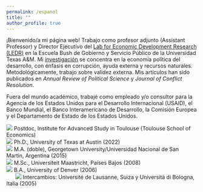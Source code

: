 ```yaml
---
permalink: /espanol
title: ""
author_profile: true
---
```


¡Bienvenido/a mi página web! Trabajo como profesor adjunto (Assistant Professor) y Director Ejecutivo del [Lab for Economic Development Research (LEDR)](https://bush.tamu.edu/mosbacher/ledr/) en la Escuela Bush de Gobierno y Servicio Público de la Universidad Texas A&M. Mi [investigación](https://mikedenly.com/research/) se concentra en la economía política del desarrollo, con énfasis en corrupción, ayuda externa y recursos naturales. Metodológicamente, trabajo sobre validez externa. Mis artículos han sido publicados en *Annual Review of Political Science* y *Journal of Conflict Resolution*.

Fuera del mundo académico, trabajé como empleado y/o consultor para la Agencia de los Estados Unidos para el Desarrollo Internacional (USAID), el Banco Mundial, el Banco Interamericano de Desarrollo, la Comisión Europea y el Departamento de Estado de los Estados Unidos. 
   
![](/images/gradhatpng.png) Postdoc, Institute for Advanced Study in Toulouse (Toulouse School of Economics)
<br>![](/images/gradhatpng.png) Ph.D., University of Texas at Austin (2022)
<br>![](/images/gradhatpng.png) M.A. (doble), Georgetown University/Universidad Nacional de San Martín, Argentina (2015)
<br>![](/images/gradhatpng.png) M.Sc., Universiteit Maastricht, Países Bajos (2008)
<br>![](/images/gradhatpng.png) B.A., University of Denver (2006) 
<br> &nbsp; &nbsp; &nbsp; ![](/images/bullet.png) Intercambios: Université de Lausanne, Suiza y Università di Bologna, Italia (2005)

